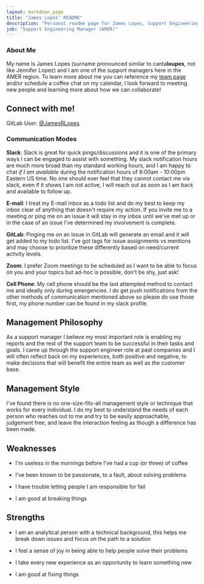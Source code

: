 ```yaml
---
layout: markdown_page
title: "James Lopes' README"
description: "Personal readme page for James Lopes, Support Engineering Manager, GitLab"
job: "Support Engineering Manager (AMER)"
---
```

### About Me
My name is James Lopes (surname pronounced similar to canta**loupes**, not like Jennifer Lopez) and I am one of the support managers here in the AMER region. To learn more about me you can reference my [team page](https://about.gitlab.com/company/team/?department=support-department#JamesLopes) and/or schedule a coffee chat on my calendar, I look forward to meeting new people and learning more about how we can collaborate!

## Connect with me!
GitLab User: [@JamesRLopes](https://gitlab.com/jamesrlopes)

### Communication Modes
**Slack**: Slack is great for quick pings/discussions and it is one of the primary ways I can be engaged to assist with something. My slack notification hours are much more broad than my standard working hours, and I am happy to chat *if I am available* during the notification hours of 8:00am - 10:00pm Eastern US time. No one should ever feel that they cannot contact me via slack, even if it shows I am not active, I will reach out as soon as I am back and available to follow up.

**E-mail**: I treat my E-mail inbox as a todo list and do my best to keep my inbox clear of anything that doesn't require my action. If you invite me to a meeting or ping me on an issue it will stay in my inbox until we've met up or in the case of an issue I've determined my involvement is complete.

**GitLab**: Pinging me on an issue in GitLab will generate an email and it will get added to my todo list. I've got tags for issue assignments vs mentions and may choose to prioritize these differently based on need/current activity levels.

**Zoom**: I prefer Zoom meetings to be scheduled as I want to be able to focus on you and your topics but ad-hoc is possible, don't be shy, just ask!

**Cell Phone**: My cell phone should be the last attempted method to contact me and ideally only during emergencies. I do get push notifications from the other methods of communication mentioned above so please do use those first, my phone number can be found in my slack profile.

## Management Philosophy
As a support manager I believe my most important role is enabling my reports and the rest of the support team to be successful in their tasks and goals. I came up through the support engineer role at past companies and I will often reflect back on my experiences, both positive and negative, to make decisions that will benefit the entire team as well as the customer base.

## Management Style
I've found there is no one-size-fits-all management style or technique that works for every individual. I do my best to understand the needs of each person who reaches out to me and try to be easily approachable, judgement free, and leave the interaction feeling as though a difference has been made. 

## Weaknesses
- I'm useless in the mornings before I've had a cup (or three) of coffee

- I've been known to be passionate, to a fault, about solving problems

- I have trouble letting people I am responsible for fail

- I am good at breaking things

## Strengths
- I am an analytical person with a technical background, this helps me break down issues and focus on the path to a solution

- I feel a sense of joy in being able to help people solve their problems

- I take every new experience as an opportunity to learn something new

- I am good at fixing things

